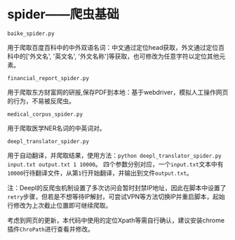 # spider——爬虫基础

```
baike_spider.py
```
用于爬取百度百科中的中外双语名词：中文通过定位head获取，外文通过定位百科中的['外文名', '英文名', '外文名称']等获取，也可修改为任意字符以定位其他元素。

```
financial_report_spider.py
```
用于爬取东方财富网的研报,保存PDF到本地：基于webdriver，模拟人工操作网页的行为，不易被反爬虫。

```
medical_corpus_spider.py
```
用于爬取医学NER名词的中英词对。

```
deepl_translator_spider.py
```
用于自动翻译，并爬取结果，使用方法：`python deepl_translator_spider.py input.txt output.txt 1 10000`。
四个参数分别对应，一个`input.txt`文本中有`10000`行待翻译文件，从第`1`行开始翻译，并输出到文件`output.txt`。

注：Deepl的反爬虫机制设置了多次访问会暂时封禁IP地址，因此在脚本中设置了`retry`步骤，但若是不想等待IP解封，可尝试VPN等方法切换IP并重启脚本，起始行修改为上次截止位置即可继续爬取。


考虑到网页的更新，本代码中使用的定位Xpath等需自行确认，建议安装chrome插件`ChroPath`进行查看并修改。
